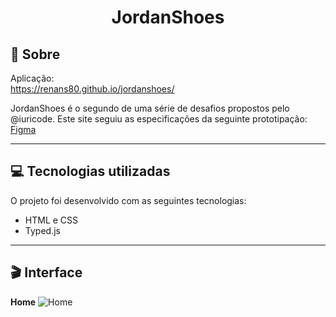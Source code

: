 # <div align="center">JordanShoes</div>

## 📃 Sobre
Aplicação: <br>
<https://renans80.github.io/jordanshoes/>

JordanShoes é o segundo de uma série de desafios propostos pelo @iuricode. Este site seguiu as especificações da seguinte prototipação: <br>
[Figma](https://www.figma.com/file/Yb9IBH56g7T1hdIyZ3BMNO/Desafios---Codel%C3%A2ndia?node-id=1883%3A2)

---

## 💻 Tecnologias utilizadas 
O projeto foi desenvolvido com as seguintes tecnologias: <br>

* HTML e CSS
* Typed.js

---

## 🎬 Interface
**Home**
![Home](https://ik.imagekit.io/zqxyh6u3ylz/JordanShoes/home_17Ea-YoQu.jpg?ik-sdk-version=javascript-1.4.3&updatedAt=1642536326402)



